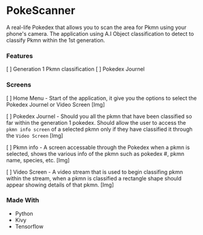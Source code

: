 # PokeScanner
A real-life Pokedex that allows you to scan the area for Pkmn using your phone's camera. The application using A.I Object classification to detect to classify Pkmn within the 1st generation.

### Features
[ ] Generation 1 Pkmn classification
[ ] Pokedex Journel 

### Screens
[ ] Home Menu - Start of the application, it give you the options to select the Pokedex Journel or Video Screen
[Img]

[ ] Pokedex Journel - Should you all the pkmn that have been classified so far within the generation 1 pokedex. Should allow the user to access the `pkmn info screen` of a selected pkmn only if they have classified it through the `Video Screen`
[Img]

[ ] Pkmn info - A screen accessable through the Pokedex when a pkmn is selected, shows the various info of the pkmn such as pokedex #, pkmn name, species, etc. 
[Img]

[ ] Video Screen - A video stream that is used to begin classifing pkmn within the stream, when a pkmn is classified a rectangle shape should appear showing details of that pkmn. 
[Img]

### Made With

- Python
- Kivy
- Tensorflow
